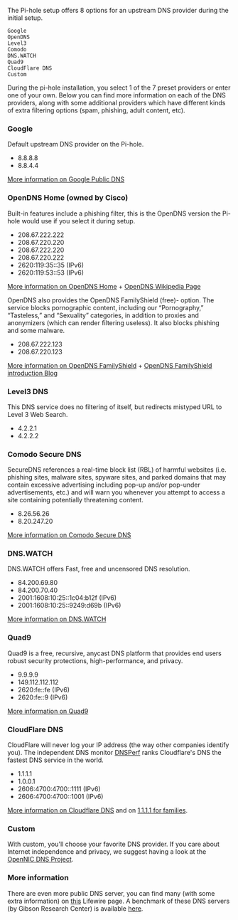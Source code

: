 The Pi-hole setup offers 8 options for an upstream DNS provider during the initial setup.

```text
Google
OpenDNS
Level3
Comodo
DNS.WATCH
Quad9
CloudFlare DNS
Custom
```

During the pi-hole installation, you select 1 of the 7 preset providers or enter one of your own. Below you can find more information on each of the DNS providers, along with some additional providers which have different kinds of extra filtering options (spam, phishing, adult content, etc).

### Google

Default upstream DNS provider on the Pi-hole.

- 8.8.8.8
- 8.8.4.4

[More information on Google Public DNS](https://developers.google.com/speed/public-dns/)

### OpenDNS Home (owned by Cisco)

Built-in features include a phishing filter, this is the OpenDNS version the Pi-hole would use if you select it during setup.

- 208.67.222.222
- 208.67.220.220
- 208.67.222.220
- 208.67.220.222
- 2620:119:35::35 (IPv6)
- 2620:119:53::53 (IPv6)

[More information on OpenDNS Home](https://use.opendns.com/) + [OpenDNS Wikipedia Page](https://en.wikipedia.org/wiki/OpenDNS)

OpenDNS also provides the OpenDNS FamilyShield (free)- option. The service blocks pornographic content, including our “Pornography,” “Tasteless,” and “Sexuality” categories, in addition to proxies and anonymizers (which can render filtering useless). It also blocks phishing and some malware.

- 208.67.222.123
- 208.67.220.123

[More information on OpenDNS FamilyShield](https://www.opendns.com/setupguide/#familyshield) + [OpenDNS FamilyShield introduction Blog](https://umbrella.cisco.com/blog/2010/06/23/introducing-familyshield-parental-controls/)

### Level3 DNS

This DNS service does no filtering of itself, but redirects mistyped URL to Level 3 Web Search.

- 4.2.2.1
- 4.2.2.2

### Comodo Secure DNS

SecureDNS references a real-time block list (RBL) of harmful websites (i.e. phishing sites, malware sites, spyware sites, and parked domains that may contain excessive advertising including pop-up and/or pop-under advertisements, etc.) and will warn you whenever you attempt to access a site containing potentially threatening content.

- 8.26.56.26
- 8.20.247.20

[More information on Comodo Secure DNS](https://www.comodo.com/secure-dns/)

### DNS.WATCH

DNS.WATCH offers Fast, free and uncensored DNS resolution.

- 84.200.69.80
- 84.200.70.40
- 2001:1608:10:25::1c04:b12f (IPv6)
- 2001:1608:10:25::9249:d69b (IPv6)

[More information on DNS.WATCH](https://dns.watch/)

### Quad9

Quad9 is a free, recursive, anycast DNS platform that provides end users robust security protections, high-performance, and privacy.

- 9.9.9.9
- 149.112.112.112
- 2620:fe::fe (IPv6)
- 2620:fe::9 (IPv6)

[More information on Quad9](https://www.quad9.net/about/)

### CloudFlare DNS

CloudFlare will never log your IP address (the way other companies identify you). The independent DNS monitor [DNSPerf](https://www.dnsperf.com/) ranks Cloudflare's DNS the fastest DNS service in the world.

- 1.1.1.1
- 1.0.0.1
- 2606:4700:4700::1111 (IPv6)
- 2606:4700:4700::1001 (IPv6)

[More information on Cloudflare DNS](https://cloudflare-dns.com/dns/#explanation) and on [1.1.1.1 for families](https://blog.cloudflare.com/introducing-1-1-1-1-for-families/).

### Custom

With custom, you'll choose your favorite DNS provider. If you care about Internet independence and privacy, we suggest having a look at the [OpenNIC DNS Project](https://servers.opennic.org/).

### More information

There are even more public DNS server, you can find many (with some extra information) on [this](https://www.lifewire.com/free-and-public-dns-servers-2626062) Lifewire page. A benchmark of these DNS servers (by Gibson Research Center) is available [here](https://www.grc.com/dns/Benchmark.htm).
